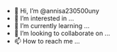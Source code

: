 - 👋 Hi, I’m @annisa230500uny
- 👀 I’m interested in ...
- 🌱 I’m currently learning ...
- 💞️ I’m looking to collaborate on ...
- 📫 How to reach me ...

<!---
annisa230500uny/annisa230500uny is a ✨ special ✨ repository because its `README.md` (this file) appears on your GitHub profile.
You can click the Preview link to take a look at your changes.
--->
